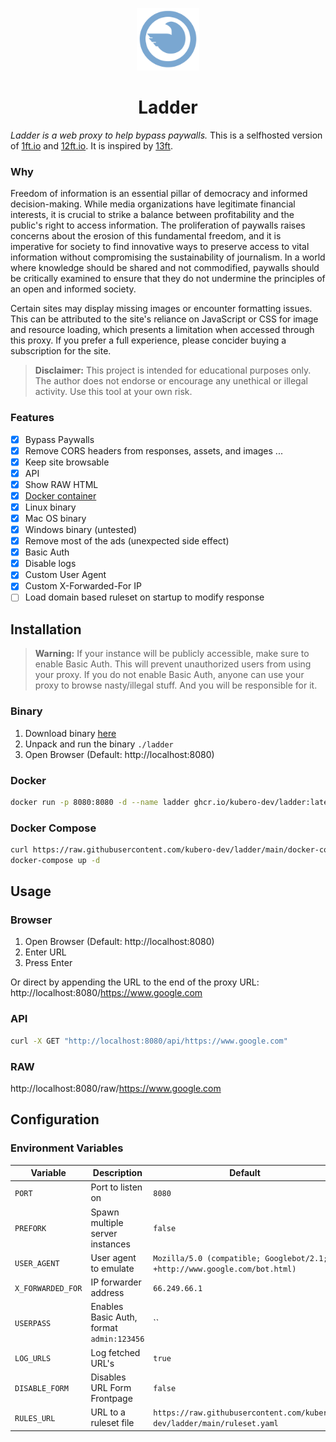 <p align="center">
    <img src="assets/pigeon.svg" width="100px">
</p>

<h1 align="center">Ladder</h1>

*Ladder is a web proxy to help bypass paywalls.* This is a selfhosted version of [1ft.io](https://1ft.io) and [12ft.io](https://12ft.io). It is inspired by [13ft](https://github.com/wasi-master/13ft).

### Why

Freedom of information is an essential pillar of democracy and informed decision-making. While media organizations have legitimate financial interests, it is crucial to strike a balance between profitability and the public's right to access information. The proliferation of paywalls raises concerns about the erosion of this fundamental freedom, and it is imperative for society to find innovative ways to preserve access to vital information without compromising the sustainability of journalism. In a world where knowledge should be shared and not commodified, paywalls should be critically examined to ensure that they do not undermine the principles of an open and informed society.

Certain sites may display missing images or encounter formatting issues. This can be attributed to the site's reliance on JavaScript or CSS for image and resource loading, which presents a limitation when accessed through this proxy. If you prefer a full experience, please concider buying a subscription for the site.

> **Disclaimer:** This project is intended for educational purposes only. The author does not endorse or encourage any unethical or illegal activity. Use this tool at your own risk.

### Features
- [x] Bypass Paywalls
- [x] Remove CORS headers from responses, assets, and images ...
- [x] Keep site browsable
- [x] API
- [x] Show RAW HTML
- [x] [Docker container](https://github.com/kubero-dev/ladder/pkgs/container/ladder)
- [x] Linux binary
- [x] Mac OS binary
- [x] Windows binary (untested)
- [x] Remove most of the ads (unexpected side effect)
- [x] Basic Auth
- [x] Disable logs
- [x] Custom User Agent
- [x] Custom X-Forwarded-For IP
- [ ] Load domain based ruleset on startup to modify response

## Installation

> **Warning:** If your instance will be publicly accessible, make sure to enable Basic Auth. This will prevent unauthorized users from using your proxy. If you do not enable Basic Auth, anyone can use your proxy to browse nasty/illegal stuff. And you will be responsible for it.

### Binary
1) Download binary [here](https://github.com/kubero-dev/ladder/releases/latest)
2) Unpack and run the binary `./ladder`
3) Open Browser (Default: http://localhost:8080)

### Docker
```bash
docker run -p 8080:8080 -d --name ladder ghcr.io/kubero-dev/ladder:latest
```

### Docker Compose
```bash
curl https://raw.githubusercontent.com/kubero-dev/ladder/main/docker-compose.yaml --output docker-compose.yaml
docker-compose up -d
```

## Usage

### Browser
1) Open Browser (Default: http://localhost:8080)
2) Enter URL
3) Press Enter

Or direct by appending the URL to the end of the proxy URL:
http://localhost:8080/https://www.google.com

### API
```bash
curl -X GET "http://localhost:8080/api/https://www.google.com"
```

### RAW
http://localhost:8080/raw/https://www.google.com

## Configuration

### Environment Variables

| Variable | Description | Default |
| --- | --- | --- |
| `PORT` | Port to listen on | `8080` |
| `PREFORK` | Spawn multiple server instances | `false` |
| `USER_AGENT` | User agent to emulate | `Mozilla/5.0 (compatible; Googlebot/2.1; +http://www.google.com/bot.html)` |
| `X_FORWARDED_FOR` | IP forwarder address | `66.249.66.1` |
| `USERPASS` | Enables Basic Auth, format `admin:123456` | `` |
| `LOG_URLS` | Log fetched URL's | `true` |
| `DISABLE_FORM` | Disables URL Form Frontpage | `false` |
| `RULES_URL` | URL to a ruleset file | `https://raw.githubusercontent.com/kubero-dev/ladder/main/ruleset.yaml` |
